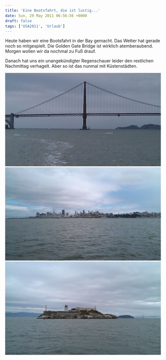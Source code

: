 ```yaml
---
title: 'Eine Bootsfahrt, die ist lustig...'
date: Sun, 29 May 2011 06:56:56 +0000
draft: false
tags: ['USA2011', 'Urlaub']
---
```


Heute haben wir eine Bootsfahrt in der Bay gemacht. Das Wetter hat gerade noch so mitgespielt. Die Golden Gate Bridge ist wirklich atemberaubend. Morgen wollen wir da nochmal zu Fuß drauf.

Danach hat uns ein unangekündigter Regenschauer leider den restlichen Nachmittag verhagelt. Aber so ist das nunmal mit Küstenstädten.

![337527899](/urlaub11to15-images/11/337527899-scaled1000.jpg?w=300)
![340298462](/urlaub11to15-images/11/340298462-scaled1000.jpg?w=300)
![341221983](/urlaub11to15-images/11/341221983-scaled1000.jpg?w=300)